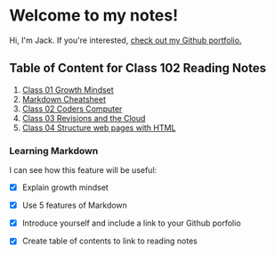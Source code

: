 # Welcome to my notes!

Hi, I'm Jack. If you're interested, [check out my Github portfolio.](https://github.com/jnelsonholding)

## Table of Content for Class 102 Reading Notes

  1. [Class 01 Growth Mindset](growth-mindset.md)
  1. [Markdown Cheatsheet](https://github.com/adam-p/markdown-here/wiki/Markdown-Cheatsheet)
  1. [Class 02 Coders Computer](coders-computer.md)
  1. [Class 03 Revisions and the Cloud](revisions-and-the-cloud.md)
  1. [Class 04 Structure web pages with HTML](structure-web-pages-with-html.md)



### Learning Markdown

I can see how this feature will be useful:
  - [x] Explain growth mindset
  - [x] Use 5 features of Markdown
  - [x] Introduce yourself and include a link to your Github porfolio
  - [x] Create table of contents to link to reading notes
  
